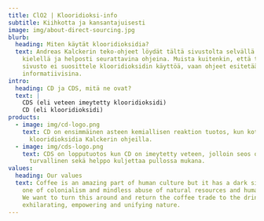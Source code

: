 ```yaml
---
title: ClO2 | Klooridioksi-info
subtitle: Kiihkotta ja kansantajuisesti
image: img/about-direct-sourcing.jpg
blurb:
  heading: Miten käytät klooridioksidia?
  text: Andreas Kalckerin teko-ohjeet löydät tältä sivustolta selvällä suomen
    kielellä ja helposti seurattavina ohjeina. Muista kuitenkin, että tämä
    sivusto ei suosittele klooridioksidin käyttöä, vaan ohjeet esitetään vain
    informatiivisina.
intro:
  heading: CD ja CDS, mitä ne ovat?
  text: |
    CDS (eli veteen imeytetty klooridioksidi) 
    CD (eli klooridioksidi)
products:
  - image: img/cd-logo.png
    text: CD on ensimmäinen asteen kemiallisen reaktion tuotos, kun kotona teet
      klooridioksidia Kalckerin ohjeilla.
  - image: img/cds-logo.png
    text: CDS on lopputuotos kun CD on imeytetty veteen, jolloin seos on stabiili ja
      turvallinen sekä helppo kuljettaa pullossa mukana.
values:
  heading: Our values
  text: Coffee is an amazing part of human culture but it has a dark side too –
    one of colonialism and mindless abuse of natural resources and human lives.
    We want to turn this around and return the coffee trade to the drink’s
    exhilarating, empowering and unifying nature.
---
```

